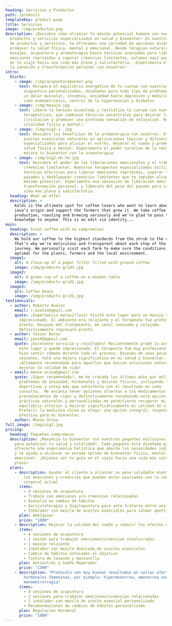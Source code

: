 ```yaml
---
heading: Servicios y Productos
path: /products
templateKey: product-page
title: Servicios
image: /img/productos.png
description: ¡Descubre cómo alcanzar tu máximo potencial humano con nuestros
  productos y servicios especializados en salud y bienestar! En nuestra sección
  de productos y servicios, te ofrecemos una variedad de opciones diseñadas para
  promover tu salud física, mental y emocional. Desde terapias naturales como
  masajes, acupuntura y aromaterapia hasta técnicas avanzadas para liberar
  emociones reprimidas y superar creencias limitantes, estamos aquí para guiarte
  en tu viaje hacia una vida más plena y satisfactoria. ¡Experimenta el poder de
  la sanación y transformación personal con nosotros!
intro:
  blurbs:
    - image: /img/acupunturabanner.png
      text: Recupera el equilibrio energético de tu cuerpo con nuestras sesiones de
        acupuntura personalizadas, diseñadas para todo tipo de problemas, desde
        un dolor muscular, insomnio, ansiedad hasta depresión y medicina interna
        como endometriosis, control de la hipertensión y diabetes
    - image: /img/masaje.jpg
      text: Libera la tensión acumulada y revitaliza tu cuerpo con nuestros masajes
        terapéuticos, que combinan técnicas ancestrales para mejorar la
        circulación y promover una profunda sensación de relajación. Renueva tu
        vitalidad física y mental!.
    - image: /img/oig2-1-.jpg
      text: Descubre los beneficios de la aromaterapia con nosotros. Utilizamos
        aceites esenciales naturales en aplicaciones tópicas y difusores
        especializados para aliviar el estrés, mejorar el sueño y promover la
        salud física y mental. Experimenta el poder curativo de la naturaleza y
        mejora tu bienestar con la aromaterapia.
    - image: /img/oig2.wh_hm.jpg
      text: Descubre el poder de las liberaciones emocionales y el trabajo con
        creencias limitantes. Nuestros terapeutas especializados utilizan
        técnicas efectivas para liberar emociones reprimidas, superar traumas
        pasados y desbloquear creencias limitantes que te impiden alcanzar tu
        máximo potencial. Experimenta una sensación de liberación emocional y
        transformación personal, y libérate del peso del pasado para crear una
        vida más plena y satisfactoria.
  heading: What we offer
  description: >
    Kaldi is the ultimate spot for coffee lovers who want to learn about their
    java’s origin and support the farmers that grew it. We take coffee
    production, roasting and brewing seriously and we’re glad to pass that
    knowledge to anyone. This is an edit via identity...
main:
  heading: Great coffee with no compromises
  description: >
    We hold our coffee to the highest standards from the shrub to the cup.
    That’s why we’re meticulous and transparent about each step of the coffee’s
    journey. We personally visit each farm to make sure the conditions are
    optimal for the plants, farmers and the local environment.
  image1:
    alt: A close-up of a paper filter filled with ground coffee
    image: /img/products-grid3.jpg
  image2:
    alt: A green cup of a coffee on a wooden table
    image: /img/products-grid2.jpg
  image3:
    alt: Coffee beans
    image: /img/products-grid1.jpg
testimonials:
  - author: Roberto Avalos
    email: r.avalos@gmail.com
    quote: ¡Experiencia maravillosa! Visité este lugar para un masaje y quedé
      impresionado. El ambiente era relajante y el terapeuta fue profesional y
      atento. Después del tratamiento, me sentí renovado y relajado.
      Definitivamente regresaré pronto.
  - author: Yasser Batas
    email: yassk8@gmail.com
    quote: ¡Excelente servicio y resultados! Recientemente probé la acupuntura en
      este lugar y quedé impresionado. El terapeuta fue muy profesional y me
      hizo sentir cómodo durante todo el proceso. Después de unas pocas
      sesiones, noté una mejora significativa en mi salud y bienestar.
      ¡Altamente recomendado para aquellos que buscan soluciones naturales para
      mejorar su calidad de vida!
  - email: monse.urzua@gmail.com
    quote: ¡Súper recomendado!, me he tratado los últimos años por múltiples
      problemas de ansiedad, hormonales y dolores físicos, incluyendo lesiones
      deportivas y estoy más que satisfecha con el resultado en cada
      consulta.  Me encanta tener opciones alternas a los medicamentos y
      procedimientos de rigor y definitivamente recomiendo está opción. Sus
      prácticas naturales y personalizadas me permitieron recuperar mi
      equilibrio interior y mejorar significativamente mi calidad de vida.
      Preferir la medicina china es elegir una opción integral, respetuosa y
      efectiva para mi bienestar.
    author: Monse Urzua
full_image: /img/oig1.jpg
pricing:
  heading: Paquetes compromiso
  description: ¡Maximiza tu bienestar con nuestros paquetes exclusivos diseñados
    para potenciar tu salud y vitalidad!. Cada paquete está diseñado para
    ofrecerte una experiencia holística que aborda tus necesidades individuales
    y te ayuda a alcanzar un estado óptimo de bienestar físico, mental y
    emocional. ¡Déjanos ser tu guía en el viaje hacia una vida más saludable y
    plena!
  plans:
    - description: Ayudar al cliente a alcanzar un peso saludable mientras se abordan
        las emociones y creencias que puedas estar asociadas con la composición
        corporal actual
      items:
        - 4 sesiones de acupuntura
        - Trabajo con emociones y/o creencias relacionadas
        - Asesoría en cambio de hábitos
        - Auriculoterapia y digitopuntura para auto tratarse entre sesiones
        - Inhalador con mezcla de aceites esenciales para calmar apetito
      plan: Adelgazar
      price: "1000"
    - description: Mejorar la calidad del sueño y reducir los efectos del estrés crónico
      items:
        - 4 sesiones de acupuntura
        - 1 sesión para trabajar emociones/creencias involucradas
        - 1 masaje relajante
        - Inhalador con mezcla dedicada de aceites esenciales
        - Cambio de hábitos enfocados al objetivo
        - Tintura de lavanda y manzanilla
      plan: Antiestrés y Sueño Reparador
      price: "1300"
    - description: "Protocolo con muy buenos resultados en varias afectaciones
        hormonales femeninas, por ejemplo: hipermenorrea, amenorrea secundaria y
        menometrorragia"
      items:
        - 8 sesiones de acupuntura
        - 2 sesiones para trabajar emociones/creencias relacionadas
        - 1 inhalador con mezcla de aceite esencial personalizado
        - Recomendaciones de cambios de hábitos personalizado
      plan: Regulación Hormonal
      price: "1800"
---
```


